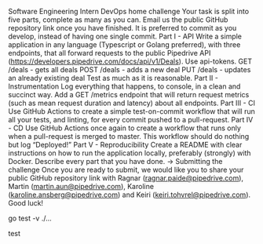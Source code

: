 Software Engineering Intern DevOps
home challenge
Your task is split into five parts, complete as many as you can. Email us the public
GitHub repository link once you have finished. It is preferred to commit as you develop,
instead of having one single commit.
Part I - API
Write a simple application in any language (Typescript or Golang preferred), with three
endpoints, that all forward requests to the public Pipedrive API
(https://developers.pipedrive.com/docs/api/v1/Deals). Use api-tokens.
GET /deals - gets all deals
POST /deals - adds a new deal
PUT /deals - updates an already existing deal
Test as much as it is reasonable.
Part II - Instrumentation
Log everything that happens, to console, in a clean and succinct way.
Add a GET /metrics endpoint that will return request metrics (such as mean request
duration and latency) about all endpoints.
Part III - CI
Use GitHub Actions to create a simple test-on-commit workflow that will run all your
tests, and linting, for every commit pushed to a pull-request.
Part IV - CD
Use GitHub Actions once again to create a workflow that runs only when a pull-request
is merged to master. This workflow should do nothing but log “Deployed!”
Part V - Reproducibility
Create a README with clear instructions on how to run the application locally,
preferably (strongly) with Docker. Describe every part that you have done.
→ Submitting the challenge
Once you are ready to submit, we would like you to share your public GitHub repository
link with Ragnar (ragnar.paide@pipedrive.com), Martin (martin.aun@pipedrive.com),
Karoline (karoline.ansberg@pipedrive.com) and Keiri (keiri.tohvrel@pipedrive.com).
Good luck!


go test -v ./...

test